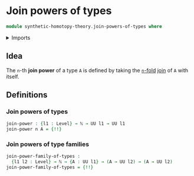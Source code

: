 # Join powers of types

```agda
module synthetic-homotopy-theory.join-powers-of-types where
```

<details><summary>Imports</summary>

```agda
open import elementary-number-theory.natural-numbers

open import foundation.empty-types
open import foundation.iterating-functions
open import foundation.universe-levels

open import synthetic-homotopy-theory.joins-of-types
```

</details>

## Idea

The `n`-th **join power** of a type `A` is defined by taking the
[`n`-fold](foundation.iterating-functions.md)
[join](synthetic-homotopy-theory.joins-of-types.md) of `A` with itself.

## Definitions

### Join powers of types

```agda
join-power : {l1 : Level} → ℕ → UU l1 → UU l1
join-power n A = {!!}
```

### Join powers of type families

```agda
join-power-family-of-types :
  {l1 l2 : Level} → ℕ → {A : UU l1} → (A → UU l2) → (A → UU l2)
join-power-family-of-types = {!!}
```
